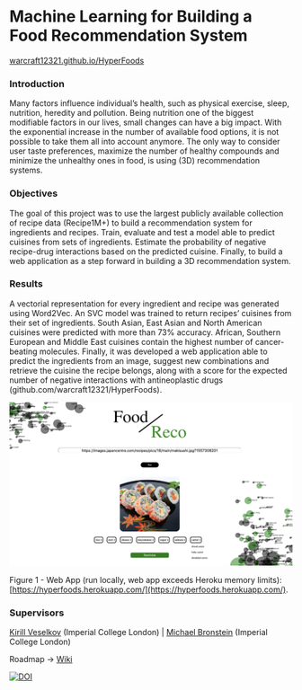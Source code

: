 # Machine Learning for Building a Food Recommendation System
[warcraft12321.github.io/HyperFoods](https://warcraft12321.github.io/HyperFoods)

### Introduction

Many factors influence individual’s health, such as physical exercise, sleep, nutrition, heredity and pollution. Being
nutrition one of the biggest modifiable factors in our lives, small changes can have a big impact. With the exponential
increase in the number of available food options, it is not possible to take them all into account anymore. The only way
to consider user taste preferences, maximize the number of healthy compounds and minimize the unhealthy ones in food,
is using (3D) recommendation systems.

### Objectives

The goal of this project was to use the largest publicly available collection of recipe data (Recipe1M+) to build a
recommendation system for ingredients and recipes. Train, evaluate and test a model able to predict cuisines from sets
of ingredients. Estimate the probability of negative recipe-drug interactions based on the predicted cuisine. Finally,
to build a web application as a step forward in building a 3D recommendation system.

### Results

A vectorial representation for every ingredient and recipe was generated using Word2Vec. An SVC model was trained to
return recipes’ cuisines from their set of ingredients. South Asian, East Asian and North American cuisines were
predicted with more than 73% accuracy. African, Southern European and Middle East cuisines contain the highest number
of cancer-beating molecules. Finally, it was developed a web application able to predict the ingredients from an image,
suggest new combinations and retrieve the cuisine the recipe belongs, along with a score for the expected number of
negative interactions with antineoplastic drugs (github.com/warcraft12321/HyperFoods).

<img id = "img" src="./website/img/site.png" alt="HyperFoods">

Figure 1 - Web App (run locally, web app exceeds Heroku memory limits): [https://hyperfoods.herokuapp.com/](https://hyperfoods.herokuapp.com/).

### Supervisors
[Kirill Veselkov](https://www.imperial.ac.uk/people/kirill.veselkov04) (Imperial College London) | [Michael Bronstein](https://www.imperial.ac.uk/people/m.bronstein) (Imperial College London)

Roadmap -> [Wiki](https://github.com/warcraft12321/HyperFoods/wiki)

[![DOI](https://zenodo.org/badge/DOI/10.5281/zenodo.3715471.svg)](https://doi.org/10.5281/zenodo.3715471)

